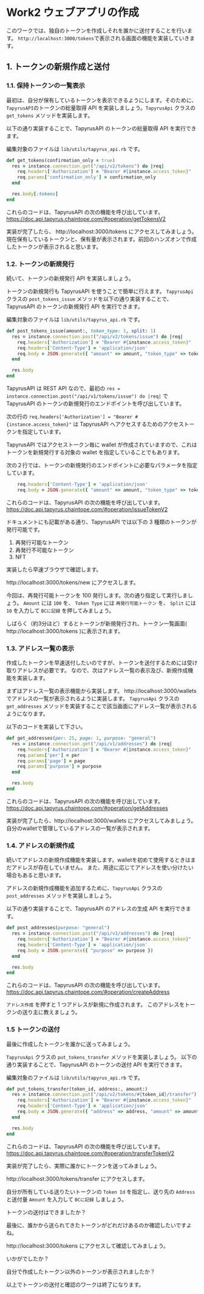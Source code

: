 # Work2 ウェブアプリの作成

このワークでは、独自のトークンを作成しそれを誰かに送付することを行います。
`http://localhost:3000/tokens`で表示される画面の機能を実装していきます。

## 1. トークンの新規作成と送付

### 1.1. 保持トークンの一覧表示

最初は、自分が保有しているトークンを表示できるようにします。そのために、`TapyrusAPI`のトークンの総量取得 API を実装しましょう。`TapyrusApi` クラスの `get_tokens` メソッドを実装します。

以下の通り実装することで、TapyrusAPI のトークンの総量取得 API を実行できます。

編集対象のファイルは `lib/utils/tapyrus_api.rb` です。

```ruby
def get_tokens(confirmation_only = true)
  res = instance.connection.get("/api/v2/tokens") do |req|
    req.headers['Authorization'] = "Bearer #{instance.access_token}"
    req.params['confirmation_only'] = confirmation_only
  end

  res.body[:tokens]
end
```

これらのコードは、TapyrusAPI の次の機能を呼び出しています。 https://doc.api.tapyrus.chaintope.com/#operation/getTokensV2
 
実装が完了したら、 http://localhost:3000/tokens にアクセスしてみましょう。現在保有しているトークンと、保有量が表示されます。前回のハンズオンで作成したトークンが表示されると思います。

### 1.2. トークンの新規発行

続いて、トークンの新規発行 API を実装しましょう。

トークンの新規発行も TapyrusAPI を使うことで簡単に行えます。
`TapyrusApi` クラスの `post_tokens_issue` メソッドを以下の通り実装することで、TapyrusAPI のトークンの新規発行 API を実行できます。

編集対象のファイルは `lib/utils/tapyrus_api.rb` です。

```ruby
def post_tokens_issue(amount:, token_type: 1, split: 1)
  res = instance.connection.post("/api/v2/tokens/issue") do |req|
    req.headers['Authorization'] = "Bearer #{instance.access_token}"
    req.headers['Content-Type'] = 'application/json'
    req.body = JSON.generate({ "amount" => amount, "token_type" => token_type, "split" => split })
  end

  res.body
end
```

TapyrusAPI は REST API なので、最初の `res = instance.connection.post("/api/v1/tokens/issue") do |req|` で TapyrusAPI のトークンの新規発行のエンドポイントを呼び出しています。

次の行の `req.headers['Authorization'] = "Bearer #{instance.access_token}"` は TapyrusAPI へアクセスするためのアクセストークンを指定しています。

TapyrusAPI ではアクセストークン毎に wallet が作成されていますので、これはトークンを新規発行する対象の wallet を指定していることでもあります。

次の２行では、トークンの新規発行のエンドポイントに必要なパラメータを指定しています。

```ruby
    req.headers['Content-Type'] = 'application/json'
    req.body = JSON.generate({ "amount" => amount, "token_type" => token_type, "split" => split })
```

これらのコードは、TapyrusAPI の次の機能を呼び出しています。 https://doc.api.tapyrus.chaintope.com/#operation/issueTokenV2

ドキュメントにも記載がある通り、TapyrusAPI では以下の 3 種類のトークンが発行可能です。

1. 再発行可能なトークン
2. 再発行不可能なトークン
3. NFT

実装したら早速ブラウザで確認します。

http://localhost:3000/tokens/new にアクセスします。

今回は、再発行可能トークンを 100 発行します。次の通り指定して実行しましょう。
`Amount` には `100` を、 `Token Type` には `再発行可能トークン` を、 `Split` には `10` を入力して `BCに記録` を押してみましょう。

しばらく（約3分ほど）するとトークンが新規発行され、トークン一覧画面( http://localhost:3000/tokens )に表示されます。

### 1.3. アドレス一覧の表示

作成したトークンを早速送付したいのですが、トークンを送付するためには受け取りアドレスが必要です。
なので、次はアドレス一覧の表示及び、新規作成機能を実装します。

まずはアドレス一覧の表示機能から実装します。
http://localhost:3000/wallets でアドレスの一覧が表示されるように実装します。
`TapyrusApi` クラスの `get_addresses` メソッドを実装することで該当画面にアドレス一覧が表示されるようになります。

以下のコードを実装して下さい。

```ruby
def get_addresses(per: 25, page: 1, purpose: "general")
  res = instance.connection.get("/api/v1/addresses") do |req|
    req.headers['Authorization'] = "Bearer #{instance.access_token}"
    req.params['per'] = per
    req.params['page'] = page
    req.params['purpose'] = purpose
  end

  res.body
end
```

これらのコードは、TapyrusAPI の次の機能を呼び出しています。
https://doc.api.tapyrus.chaintope.com/#operation/getAddresses

実装が完了したら、http://localhost:3000/wallets にアクセスしてみましょう。
自分のwalletで管理しているアドレスの一覧が表示されます。

### 1.4. アドレスの新規作成

続いてアドレスの新規作成機能を実装します。walletを初めて使用するときはまだアドレスが存在していません。
また、用途に応じてアドレスを使い分けたい場合もあると思います。

アドレスの新規作成機能を追加するために、`TapyrusApi` クラスの `post_addresses` メソッドを実装しましょう。

以下の通り実装することで、TapyrusAPI のアドレスの生成 API を実行できます。

```ruby
def post_addresses(purpose: "general")
  res = instance.connection.post("/api/v1/addresses") do |req|
    req.headers['Authorization'] = "Bearer #{instance.access_token}"
    req.headers['Content-Type'] = 'application/json'
    req.body = JSON.generate({ "purpose" => purpose })
  end

  res.body
end
```

これらのコードは、TapyrusAPI の次の機能を呼び出しています。 https://doc.api.tapyrus.chaintope.com/#operation/createAddress

`アドレス作成` を押すと 1 つアドレスが新規に作成されます。
このアドレスをトークンの送り主に教えましょう。

### 1.5 トークンの送付

最後に作成したトークンを誰かに送ってみましょう。

`TapyrusApi` クラスの `put_tokens_transfer` メソッドを実装しましょう。
以下の通り実装することで、TapyrusAPI のトークンの送付 API を実行できます。

編集対象のファイルは `lib/utils/tapyrus_api.rb` です。

```ruby
def put_tokens_transfer(token_id, address:, amount:)
  res = instance.connection.put("/api/v2/tokens/#{token_id}/transfer") do |req|
    req.headers['Authorization'] = "Bearer #{instance.access_token}"
    req.headers['Content-Type'] = 'application/json'
    req.body = JSON.generate({ "address" => address, "amount" => amount })
  end

  res.body
end
```

これらのコードは、TapyrusAPI の次の機能を呼び出しています。 https://doc.api.tapyrus.chaintope.com/#operation/transferTokenV2

実装が完了したら、実際に誰かにトークンを送ってみましょう。

http://localhost:3000/tokens/transfer にアクセスします。

自分が所有している送りたいトークンの `Token Id` を指定し、送り先の `Address` と送付量 `Amount` を入力して `BCに記録` しましょう。

トークンの送付はできましたか？

最後に、誰かから送られてきたトークンがどれだけあるのか確認したいですよね。

http://localhost:3000/tokens にアクセスして確認してみましょう。

いかがでしたか？

自分で作成したトークン以外のトークンが表示されましたか？

以上でトークンの送付と確認のワークは終了になります。

